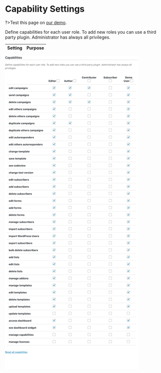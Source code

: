 # Capability Settings

?>Test this page on [our demo](https://demo.mailster.co/wp-admin/edit.php?post_type=newsletter&page=mailster_settings#capability).

Define capabilities for each user role. To add new roles you can use a third party plugin. Administrator has always all privileges.

Setting | Purpose
--- | ---

![Capabilities Settings Screen](/assets/settings-capabilities.png)

